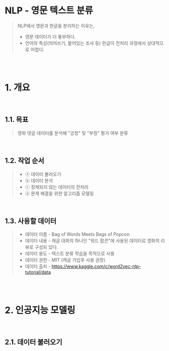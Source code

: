 # NLP - 영문 텍스트 분류

> NLP에서 영문과 한글을 분리하는 이유는,
> * 영문 데이터가 더 풍부하다.
> * 언어의 특성(띄어쓰기, 붙어있는 조사 등) 한글이 전처리 과정에서 상대적으로 어렵다. 

<br/><br/>

# 1. 개요

<br/>

## 1.1. 목표
> 영화 댓글 데이터를 분석해 "긍정" 및 "부정" 평가 여부 분류

<br/>

## 1.2. 작업 순서
> * ⓐ 데이터 불러오기
> * ⓑ 데이터 분석
> * ⓒ 정제되지 않는 데이터의 전처리
> * ⓓ 문제 해결을 위한 알고리즘 모델링

<br/>

## 1.3. 사용할 데이터
> * 데이터 이름 - Bag of Words Meets Bags of Popcon
> * 데이터 내용 - 캐글 대회의 하나인 "워드 팝콘"에 사용된 데이터로 영화의 리뷰로 구성되 있다.
> * 데이터 용도 - 텍스트 분류 학습을 목적으로 사용
> * 데이터 권한 - MIT (캐글 가입후 사용 권장)
> * 데이터 출처 - https://www.kaggle.com/c/word2vec-nlp-tutorial/data

<br/><br/>

# 2. 인공지능 모델링

<br/>

## 2.1. 데이터 불러오기
